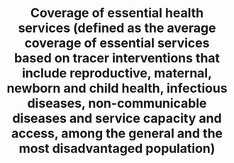 ---
data_non_statistical: true
goal_meta_link: http://unstats.un.org/sdgs/files/metadata-compilation/Metadata-Goal-3.pdf
goal_meta_link_page: 33
graph: null
graph_status_notes: checking
graph_title: Coverage of essential health services (defined as the average coverage
  of essential services based on tracer interventions that include reproductive, maternal,
  newborn and child health, infectious diseases, non-communicable diseases and service
  capacity and access, among the general and the most disadvantaged population)
graph_type: null
graph_type_description: null
has_metadata: true
indicator: 3.8.1
indicator_definition: 'Tracer interventions for promotion and prevention services
  include: family planning coverage (need satisfied), antenatal care (at least four
  visits),''''vaccination, non_use of tobacco, improved water source, adequate sanitation''''
  and other locally relevant coverage indicators Tracer interventions for treatment
  services include: skilled birth attendance, antiretroviral therapy, tuberculosis
  treatment (case detection and''''treatment success), hypertension treatment, diabetes
  treatment, pneumonia treatment in children and other locally relevant indicators'
indicator_name: Coverage of essential health services (defined as the average coverage
  of essential services based on tracer interventions that include reproductive, maternal,
  newborn and child health, infectious diseases, non-communicable diseases and service
  capacity and access, among the general and the most disadvantaged population)
indicator_sort_order: 03-08-01
indicator_variable: null
layout: indicator
method_of_computation: Number of people receiving the intervention'/ Number of people
  who need the intervention Method of measurement Universal health coverage means
  that people receive the services they need, without incurring financial hardship.
  Countries progressively realize UHC according to their level of development, epidemiological
  situation, health system and people's expectations.''The indicators ideally cover
  promotion, prevention, treatment, rehabilitation and palliation. There are a number
  of indicators that all countries implement such as immunization coverage or skilled
  attendance at birth that can be used for a summary measure of progress that can
  be used at lgobal and regional and country levels. Countries however will also create
  their own set of indicators to track progress towards UHC.'' The selection of indicators
  is based on the initial framework, and was applied in the global report published
  in 2015 by WHO and the World Bank.''This provides a basis for further improvements
  working alongside countries. Method of estimation The indicators can be expressed
  as a summary measure. These can be weighted according to indicator, or intervention
  area. Work on incorporating an equity component in the summary measure is ongoing
  but is possible in a relatively simple manner.
permalink: /3-8-1/
published: true
reporting_status: notstarted
sdg_goal: 3
source_active_1: true
source_notes_1: null
source_title_1: null
target: Achieve universal health coverage, including financial risk protection, access
  to quality essential health-care services and access to safe, effective, quality
  and affordable essential medicines and vaccines for all.
target_id: '3.8'
title: Coverage of essential health services (defined as the average coverage of essential
  services based on tracer interventions that include reproductive, maternal, newborn
  and child health, infectious diseases, non-communicable diseases and service capacity
  and access, among the general and the most disadvantaged population)
un_custodial_agency: 'WHO (Partnering Agencies: UNICEF, UNFPA, DESA Population Divison)'
un_designated_tier: '2'
variable_description: null
variable_notes: null
---